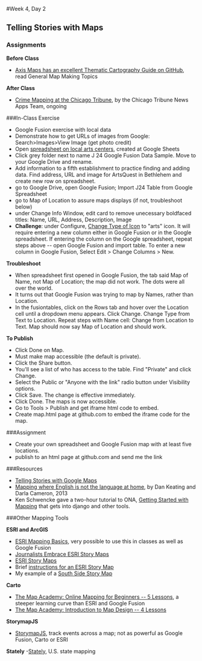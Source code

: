 #Week 4, Day 2
## Telling Stories with Maps

### Assignments

**Before Class**
- [Axis Maps has an excellent Thematic Cartography Guide on GitHub](http://axismaps.github.io/thematic-cartography/), read General Map Making Topics

**After Class**

- [Crime Mapping at the Chicago Tribune](http://crime.chicagotribune.com/), by the Chicago Tribune News Apps Team, ongoing

###In-Class Exercise

- Google Fusion exercise with local data
- Demonstrate how to get URLs of images from Google: Search>Images>View Image (get photo credit)
- Open [spreadsheet on local arts centers](https://docs.google.com/spreadsheets/d/1IuaZxQf0zKPVXZZbs7VJKQWG4ePLbf-utVQ8ueN7Eg0/edit?usp=sharing), created at Google Sheets
- Click grey folder next to name J 24 Google Fusion Data Sample. Move to your Google Drive and rename.
- Add information to a fifth establishment to practice finding and adding data. Find address, URL and image for ArtsQuest in Bethlehem and create new row on spreadsheet.
- go to Google Drive, open Google Fusion; Import J24 Table from Google Spreadsheet
- go to Map of Location to assure maps displays (if not, troubleshoot below)
- under Change Info Window, edit card to remove unecessary boldfaced titles: Name, URL, Address, Description, Image
- **Challenge**: under Configure, [Change Type of Icon](https://support.google.com/fusiontables/answer/2679986?hl=en&ref_topic=2592806) to "arts" icon. It will require entering a new column either in Google Fusion or in the Google spreadsheet. If entering the column on the Google spreadsheet, repeat steps above -- open Google Fusion and import table. To enter a new column in Google Fusion, Select Edit > Change Columns > New.

**Troubleshoot**
- When spreadsheet first opened in Google Fusion, the tab said Map of Name, not Map of Location; the map did not work. The dots were all over the world.
- It turns out that Google Fusion was trying to map by Names, rather than Location.
- In the fusiontables, click on the Rows tab and hover over the Location cell until a dropdown menu appears. Click Change. Change Type from Text to Location. Repeat steps with Name cell: Change from Location to Text. Map should now say Map of Location and should work.

**To Publish**
- Click Done on Map.
- Must make map accessible (the default is private).
- Click the Share button.
- You'll see a list of who has access to the table. Find "Private" and click Change.
- Select the Public or "Anyone with the link" radio button under Visibility options.
- Click Save. The change is effective immediately.
- Click Done. The maps is now accessible.
- Go to Tools > Publish and get iframe html code to embed.
- Create map.html page at github.com to embed the iframe code for the map.

###Assignment

- Create your own spreadsheet and Google Fusion map with at least five locations.
- publish to an html page at github.com and send me the link

###Resources

- [Telling Stories with Google Maps](https://sites.google.com/site/geomedialab/exercise-1)
- [Mapping where English is not the language at home](http://www.washingtonpost.com/wp-srv/special/national/us-language-map/), by Dan Keating and Darla Cameron, 2013
- Ken Schwencke gave a two-hour tutorial to ONA, [Getting Started with Mapping](http://forjournalism.github.io/courses/mapping/) that gets into django and other tools.

###Other Mapping Tools

**ESRI and ArcGIS**
  - [ESRI Mapping Basics](http://www.esri.com/connected#Mapping%20Our%20World), very possible to use this in classes as well as Google Fusion
  - [Journalists Embrace ESRI Story Maps](https://blogs.esri.com/esri/esri-insider/2015/07/06/journalists-embrace-story-maps/)
  - [ESRI Story Maps](http://storymaps.arcgis.com/en/)
  - Brief [instructions for an ESRI Story Map](http://www.esri.com/esri-news/arcwatch/0513/make-a-map-tour-story-map)
  - My example of a [South Side Story Map](http://jacklule.github.io/pages/ESRIMapStory.html)

**Carto**
  - [The Map Academy: Online Mapping for Beginners -- 5 Lessons](http://academy.cartodb.com/courses/beginners-course/), a steeper learning curve than ESRI and Google Fusion
  - [The Map Academy: Introduction to Map Design -- 4 Lessons](http://academy.cartodb.com/courses/design-for-beginners/)

**StorymapJS**
- [StorymapJS](https://storymap.knightlab.com/), track events across a map; not as powerful as Google Fusion, Carto or ESRI
 
**Stately**
-[Stately](https://intridea.github.io/stately/), U.S. state mapping


